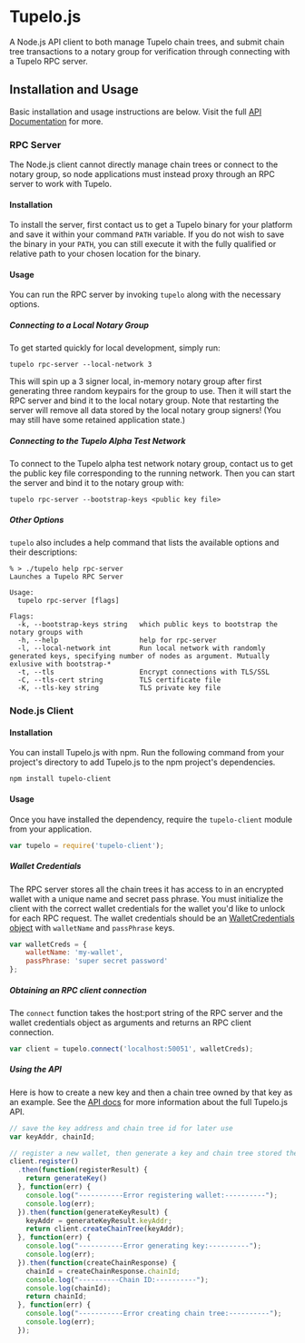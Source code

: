 # Tupelo.js
A Node.js API client to both manage Tupelo chain trees, and submit chain tree
transactions to a notary group for verification through connecting with a Tupelo
RPC server.

## Installation and Usage
Basic installation and usage instructions are below. Visit the full
[API Documentation](https://quorumcontrol.github.io/tupelo.js/) for more.

### RPC Server
The Node.js client cannot directly manage chain trees or connect to the notary
group, so node applications must instead proxy through an RPC server to work
with Tupelo.

#### Installation
To install the server, first contact us to get a Tupelo binary for your platform
and save it within your command `PATH` variable. If you do not wish to save the
binary in your `PATH`, you can still execute it with the fully qualified or
relative path to your chosen location for the binary.

#### Usage
You can run the RPC server by invoking `tupelo` along with the necessary options.

##### Connecting to a Local Notary Group
To get started quickly for local development, simply run:
```shell
tupelo rpc-server --local-network 3
```

This will spin up a 3 signer local, in-memory notary group after first
generating three random keypairs for the group to use. Then it will start the
RPC server and bind it to the local notary group. Note that restarting the
server will remove all data stored by the local notary group signers! (You may
still have some retained application state.)

##### Connecting to the Tupelo Alpha Test Network
To connect to the Tupelo alpha test network notary group, contact us to get the
public key file corresponding to the running network. Then you can start the
server and bind it to the notary group with:
```shell
tupelo rpc-server --bootstrap-keys <public key file>
```

##### Other Options
`tupelo` also includes a help command that lists the available options and their
descriptions:
```shell
% > ./tupelo help rpc-server
Launches a Tupelo RPC Server

Usage:
  tupelo rpc-server [flags]

Flags:
  -k, --bootstrap-keys string   which public keys to bootstrap the notary groups with
  -h, --help                    help for rpc-server
  -l, --local-network int       Run local network with randomly generated keys, specifying number of nodes as argument. Mutually exlusive with bootstrap-*
  -t, --tls                     Encrypt connections with TLS/SSL
  -C, --tls-cert string         TLS certificate file
  -K, --tls-key string          TLS private key file
```

### Node.js Client

#### Installation
You can install Tupelo.js with npm. Run the following command from your
project's directory to add Tupelo.js to the npm project's dependencies.

```shell
npm install tupelo-client
```

#### Usage
Once you have installed the dependency, require the `tupelo-client` module from
your application.

```javascript
var tupelo = require('tupelo-client');
```

##### Wallet Credentials
The RPC server stores all the chain trees it has access to in an encrypted
wallet with a unique name and secret pass phrase. You must initialize the client
with the correct wallet credentials for the wallet you'd like to unlock for each
RPC request. The wallet credentials should be an
[WalletCredentials object](https://quorumcontrol.github.io/tupelo.js/typedef/index.html#static-typedef-WalletCredentials) with
`walletName` and `passPhrase` keys.

```javascript
var walletCreds = {
    walletName: 'my-wallet',
    passPhrase: 'super secret password'
};
```

##### Obtaining an RPC client connection
The `connect` function takes the host:port string of the RPC server and the
wallet credentials object as arguments and returns an RPC client connection.

```javascript
var client = tupelo.connect('localhost:50051', walletCreds);
```

##### Using the API
Here is how to create a new key and then a chain tree owned by that key as an
example. See the [API docs](https://quorumcontrol.github.io/tupelo.js/) for more information about the
full Tupelo.js API.

```javascript
// save the key address and chain tree id for later use
var keyAddr, chainId;

// register a new wallet, then generate a key and chain tree stored there
client.register()
  .then(function(registerResult) {
    return generateKey()
  }, function(err) {
    console.log("-----------Error registering wallet:----------");
    console.log(err);
  }).then(function(generateKeyResult) {
    keyAddr = generateKeyResult.keyAddr;
    return client.createChainTree(keyAddr);
  }, function(err) {
    console.log("-----------Error generating key:----------");
    console.log(err);
  }).then(function(createChainResponse) {
    chainId = createChainResponse.chainId;
    console.log("----------Chain ID:----------");
    console.log(chainId);
    return chainId;
  }, function(err) {
    console.log("-----------Error creating chain tree:----------");
    console.log(err);
  });
```
